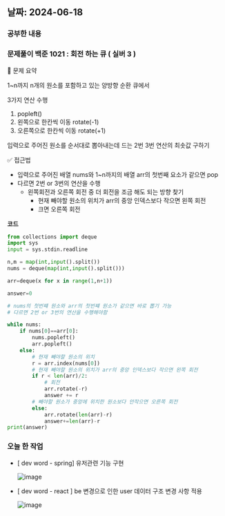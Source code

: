 ## 날짜: 2024-06-18

### 공부한 내용

### 문제풀이 백준 1021 : 회전 하는 큐 ( 실버 3 )

<aside>
📢 문제 요약

1~n까지 n개의 원소를 포함하고 있는 양방향 순환 큐에서

3가지 연산 수행

1. popleft()
2. 왼쪽으로 한칸씩 이동 rotate(-1)
3. 오른쪽으로 한칸씩 이동 rotate(+1)

입력으로 주어진 원소를 순서대로 뽑아내는데 드는 2번 3번 연산의 최솟값 구하기

</aside>

<aside>
✅ 접근법

- 입력으로 주어진 배열 nums와 1~n까지의 배열 arr의 첫번째 요소가 같으면 pop
- 다르면 2번 or 3번의 연산을 수행
    - 왼쪽회전과 오른쪽 회전 중 더 회전을 조금 해도 되는 방향 찾기
        - 현재 빼야할 원소의 위치가 arr의 중앙 인덱스보다 작으면 왼쪽 회전
        - 크면 오른쪽 회전
</aside>

**코드**

```python
from collections import deque
import sys
input = sys.stdin.readline

n,m = map(int,input().split())
nums = deque(map(int,input().split()))

arr=deque(x for x in range(1,n+1))

answer=0

# nums의 첫번쨰 원소와 arr의 첫번쨰 원소가 같으면 바로 뽑기 가능
# 다르면 2번 or 3번의 연산을 수행해야함

while nums:
    if nums[0]==arr[0]:
        nums.popleft()
        arr.popleft()
    else:
        # 현재 빼야할 원소의 위치
        r = arr.index(nums[0])
        # 현재 빼야할 원소의 위치가 arr의 중앙 인덱스보다 작으면 왼쪽 회전
        if r < len(arr)/2:
            # 회전
            arr.rotate(-r)
            answer += r
        # 빼야할 원소가 중앙에 위치한 원소보다 안작으면 오른쪽 회전
        else:
            arr.rotate(len(arr)-r)
            answer+=len(arr)-r
print(answer)
```

### 오늘 한 작업

- [ dev word - spring] 유저관련 기능 구현
    
    ![image](https://github.com/jjikky/jikky-til/assets/59151187/41180f9b-9456-4ff1-ad30-9bcdac71c274)

    
- [ dev word - react ] be 변경으로 인한 user 데이터 구조 변경 사항 적용
    
  ![image](https://github.com/jjikky/jikky-til/assets/59151187/2fe17df6-2583-40d2-baa4-0a8260f8fdb7)
